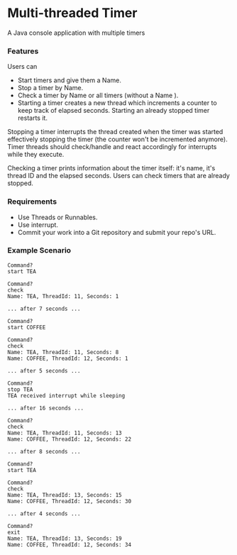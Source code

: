 # Multi-threaded Timer

A Java console application with multiple timers

### __Features__

Users can

- Start timers and give them a Name.
- Stop a timer by Name.
- Check a timer by Name or all timers (without a Name ).
- Starting a timer creates a new thread which increments a counter to keep track of elapsed seconds. Starting an already stopped timer restarts it.

Stopping a timer interrupts the thread created when the timer was started effectively stopping the timer (the counter won't be incremented anymore). Timer threads should check/handle and react accordingly for interrupts while they execute.

Checking a timer prints information about the timer itself: it's name, it's thread ID and the elapsed seconds. Users can check timers that are already stopped.

### __Requirements__

- Use Threads or Runnables.
- Use interrupt.
- Commit your work into a Git repository and submit your repo's URL.

### __Example Scenario__

```shell script
Command?
start TEA

Command?
check
Name: TEA, ThreadId: 11, Seconds: 1

... after 7 seconds ...

Command?
start COFFEE

Command?
check
Name: TEA, ThreadId: 11, Seconds: 8
Name: COFFEE, ThreadId: 12, Seconds: 1

... after 5 seconds ...

Command?
stop TEA
TEA received interrupt while sleeping

... after 16 seconds ...

Command?
check
Name: TEA, ThreadId: 11, Seconds: 13
Name: COFFEE, ThreadId: 12, Seconds: 22

... after 8 seconds ...

Command?
start TEA

Command?
check
Name: TEA, ThreadId: 13, Seconds: 15
Name: COFFEE, ThreadId: 12, Seconds: 30

... after 4 seconds ...

Command?
exit
Name: TEA, ThreadId: 13, Seconds: 19
Name: COFFEE, ThreadId: 12, Seconds: 34
```
